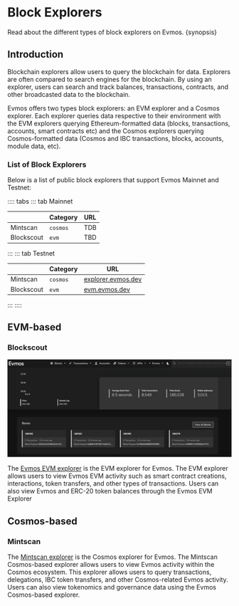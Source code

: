 <!--
order: 1
-->

# Block Explorers

Read about the different types of block explorers on Evmos. {synopsis}

## Introduction

Blockchain explorers allow users to query the blockchain for data. Explorers are often compared to search engines for the blockchain. By using an explorer, users can search and track balances, transactions, contracts, and other broadcasted data to the blockchain.

Evmos offers two types block explorers: an EVM explorer and a Cosmos explorer. Each explorer queries data respective to their environment with the EVM explorers querying Ethereum-formatted data (blocks, transactions, accounts, smart contracts etc) and the Cosmos explorers querying Cosmos-formatted data (Cosmos and IBC transactions, blocks, accounts, module data, etc).

### List of Block Explorers

Below is a list of public block explorers that support Evmos Mainnet and Testnet:

:::: tabs
::: tab Mainnet

|                      | Category | URL                    |
| -------------------- | -------- | ---------------------- |
| Mintscan   | `cosmos` | TDB |
| Blockscout  | `evm`    | TBD                       |
:::
::: tab Testnet

|                      | Category | URL                    |
| -------------------- | -------- | ---------------------- |
| Mintscan   | `cosmos` | [explorer.evmos.dev](https://explorer.evmos.dev/) |
| Blockscout  | `evm`    | [evm.evmos.dev](https://evm.evmos.dev/)                       |
:::
::::

## EVM-based

### Blockscout

![Blockscout](./img/blockscout.png)

The [Evmos EVM explorer](https://evm.evmos.org/) is the EVM explorer for Evmos. The EVM explorer allows users to view Evmos EVM activity such as smart contract creations, interactions, token transfers, and other types of transactions. Users can also view Evmos and ERC-20 token balances through the Evmos EVM Explorer

## Cosmos-based

### Mintscan

The [Mintscan explorer](https://explorer.evmos.org/) is the Cosmos explorer for Evmos. The Mintscan Cosmos-based explorer allows users to view Evmos activity within the Cosmos ecosystem. This explorer allows users to query transactions, delegations, IBC token transfers, and other Cosmos-related Evmos activity. Users can also view tokenomics and governance data using the Evmos Cosmos-based explorer.

